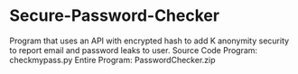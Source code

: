 # Secure-Password-Checker
Program that uses an API with encrypted hash to add K anonymity security to report email and password leaks to user.
Source Code Program: checkmypass.py
Entire Program: PasswordChecker.zip
